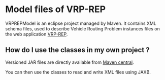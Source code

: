 Model files of VRP-REP
======================

VRPREPModel is an eclipse project managed by Maven. It contains XML schema files, used to describe Vehicle Routing Problem instances files on the web application [VRP-REP](http://www.vrp-rep.org).

How do I use the classes in my own project ?
--------------------------------------------

Versioned JAR files are directly available from [Maven central](http://search.maven.org/#search%7Cga%7C1%7Cvrp-rep).

You can then use the classes to read and write XML files using JAXB.